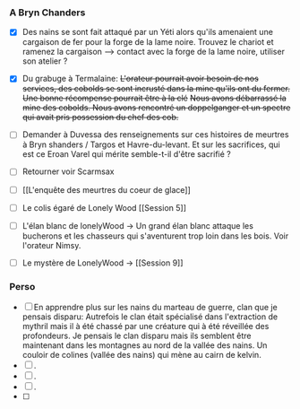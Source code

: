 ### A Bryn Chanders
- [x] Des nains se sont fait attaqué par un Yéti alors qu'ils amenaient une cargaison de fer pour la forge de la lame noire. Trouvez le chariot et ramenez la cargaison --> contact avec la forge de la lame noire, utiliser son atelier ? 
- [x] Du grabuge à Termalaine:
      ~~L'orateur pourrait avoir besoin de nos services, des cobolds se sont incrusté dans la mine qu'ils ont du fermer. Une bonne récompense pourrait être à la clé~~
      ~~Nous avons débarrassé la mine des cobolds. Nous avons rencontré un doppelganger et un spectre qui avait pris possession du chef des cob.~~

- [ ] Demander à Duvessa des renseignements sur ces histoires de meurtres à Bryn shanders / Targos et Havre-du-levant. Et sur les sacrifices, qui est ce Eroan Varel qui mérite semble-t-il d'être sacrifié ?
- [ ] Retourner voir Scarmsax
- [ ] [[L'enquête des meurtres du coeur de glace]]
- [ ] Le colis égaré de Lonely Wood [[Session 5]]
- [ ] L'élan blanc de lonelyWood -> Un grand élan blanc  attaque les bucherons et les chasseurs qui s'aventurent trop loin dans les bois. Voir l'orateur Nimsy.
- [ ] Le mystère de LonelyWood -> [[Session 9]]

### Perso
- [ ] En apprendre plus sur les nains du marteau de guerre, clan que je pensais disparu:
      Autrefois le clan était spécialisé dans l'extraction de mythril mais il à été chassé par une créature qui à été réveillée des profondeurs. Je pensais le clan disparu mais ils semblent être maintenant dans les montagnes au nord de la vallée des nains.
      Un couloir de colines (vallée des nains) qui mène au cairn de kelvin.
- [ ] .
- [ ] .
- [ ] .
- [ ] 